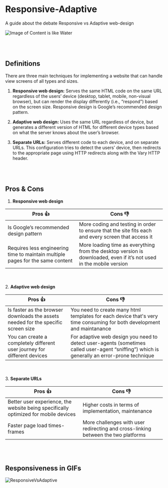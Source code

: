 # Responsive-Adaptive
A guide about the debate Responsive vs Adaptive web-design 

![Image of Content is like Water](https://cdn-images-1.medium.com/max/2000/1*kd07zXQBI3s0uPm4msF21w.jpeg)

<br></br>
## Definitions
There are three main techniques for implementing a website that can handle view screens of all types and sizes.

1. **Responsive web design:** Serves the same HTML code on the same URL regardless of the users’ device (desktop, tablet, mobile, non-visual browser), but can render the display differently (i.e., “respond”) based on the screen size. Responsive design is Google’s recommended design pattern.

2. **Adaptive web design:** Uses the same URL regardless of device, but generates a different version of HTML for different device types based on what the server knows about the user’s browser.

3. **Separate URLs:** Serves different code to each device, and on separate URLs. This configuration tries to detect the users’ device, then redirects to the appropriate page using HTTP redirects along with the Vary HTTP header.

<br></br>
## Pros & Cons


1. **Responsive web design**

Pros :thumbsup:                                                               | Cons :thumbsdown:
------------------------------------------------------------------------------|-----------------------------------------------------------------------------
Is Google’s recommended design pattern                                        | More coding and testing in order to ensure that the site fits each and every screen that access it
Requires less engineering time to maintain multiple pages for the same content| More loading time as everything from the desktop version is downloaded, even if it’s not used in the mobile version


<br></br>
2. **Adaptive web design**

Pros :thumbsup:                                                                  | Cons :thumbsdown:
---------------------------------------------------------------------------------|----------------------------------------------------------------------------------------------
Is faster as the browser downloads the assets needed for the specific screen size| You need to create many html templates for each device that's very time consuming for both development and maintanance 
You can create a completely different user journey for different devices         | For adaptive web design you need to detect user-agents (sometimes called user-agent “sniffing”) which is generally an error-prone technique


<br></br>
3. **Separate URLs**

Pros :thumbsup:                                                                    | Cons :thumbsdown:
-----------------------------------------------------------------------------------|-----------------------------------------------------
Better user experience, the website being specifically optimized for mobile devices| Higher costs in terms of implementation, maintenance
Faster page load times-frames                                                      | More challenges with user redirecting and cross-linking between the two platforms

<br></br>
## Responsiveness in GIFs
![ResponsiveVsAdaptive](https://s3.eu-central-1.amazonaws.com/displaycase.akylleez/infogr8/responsive-gifs/3038367-inline-i-1-9-gifs-that-explain-responsive-design-brilliantly-01responsive-vs-adaptive-copy+(1).gif)

